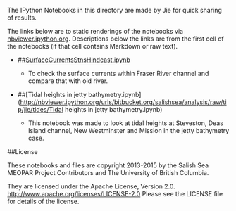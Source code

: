 The IPython Notebooks in this directory are made by Jie for
quick sharing of results.

The links below are to static renderings of the notebooks via
[nbviewer.ipython.org](http://nbviewer.ipython.org/).
Descriptions below the links are from the first cell of the notebooks
(if that cell contains Markdown or raw text).

* ##[SurfaceCurrentsStnsHindcast.ipynb](http://nbviewer.ipython.org/urls/bitbucket.org/salishsea/analysis/raw/tip/jie/tides/SurfaceCurrentsStnsHindcast.ipynb)  
    
    * To check the surface currents within Fraser River channel and compare that with old river.  

* ##[Tidal heights in jetty bathymetry.ipynb](http://nbviewer.ipython.org/urls/bitbucket.org/salishsea/analysis/raw/tip/jie/tides/Tidal heights in jetty bathymetry.ipynb)  
    
    * This notebook was made to look at tidal heights at Steveston, Deas Island channel, New Westminster and Mission in the jetty bathymetry case.  


##License

These notebooks and files are copyright 2013-2015
by the Salish Sea MEOPAR Project Contributors
and The University of British Columbia.

They are licensed under the Apache License, Version 2.0.
http://www.apache.org/licenses/LICENSE-2.0
Please see the LICENSE file for details of the license.
